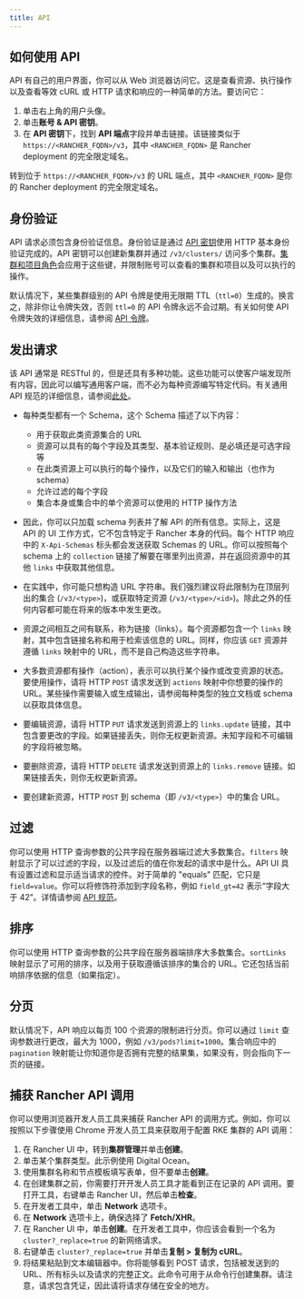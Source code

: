 ```yaml
---
title: API
---
```


## 如何使用 API

API 有自己的用户界面，你可以从 Web 浏览器访问它。这是查看资源、执行操作以及查看等效 cURL 或 HTTP 请求和响应的一种简单的方法。要访问它：

<Tabs>
<TabItem value="Rancher v2.6.4+">

1. 单击右上角的用户头像。
1. 单击**账号 & API 密钥**。
1. 在 **API 密钥**下，找到 **API 端点**字段并单击链接。该链接类似于 `https://<RANCHER_FQDN>/v3`，其中 `<RANCHER_FQDN>` 是 Rancher deployment 的完全限定域名。

</TabItem>
<TabItem value="Rancher 版本低于 v2.6.4">

转到位于 `https://<RANCHER_FQDN>/v3` 的 URL 端点，其中 `<RANCHER_FQDN>` 是你的 Rancher deployment 的完全限定域名。

</TabItem>
</Tabs>

## 身份验证

API 请求必须包含身份验证信息。身份验证是通过 [API 密钥](../reference-guides/user-settings/api-keys.md)使用 HTTP 基本身份验证完成的。API 密钥可以创建新集群并通过 `/v3/clusters/` 访问多个集群。[集群和项目角色](../how-to-guides/new-user-guides/authentication-permissions-and-global-configuration/manage-role-based-access-control-rbac/cluster-and-project-roles.md)会应用于这些键，并限制账号可以查看的集群和项目以及可以执行的操作。

默认情况下，某些集群级别的 API 令牌是使用无限期 TTL（`ttl=0`）生成的。换言之，除非你让令牌失效，否则 `ttl=0` 的 API 令牌永远不会过期。有关如何使 API 令牌失效的详细信息，请参阅 [API 令牌](../reference-guides/about-the-api/api-tokens.md)。

## 发出请求

该 API 通常是 RESTful 的，但是还具有多种功能。这些功能可以使客户端发现所有内容，因此可以编写通用客户端，而不必为每种资源编写特定代码。有关通用 API 规范的详细信息，请参阅[此处](https://github.com/rancher/api-spec/blob/master/specification.md)。

- 每种类型都有一个 Schema，这个 Schema 描述了以下内容：
   - 用于获取此类资源集合的 URL
   - 资源可以具有的每个字段及其类型、基本验证规则、是必填还是可选字段等
   - 在此类资源上可以执行的每个操作，以及它们的输入和输出（也作为 schema）
   - 允许过滤的每个字段
   - 集合本身或集合中的单个资源可以使用的 HTTP 操作方法


- 因此，你可以只加载 schema 列表并了解 API 的所有信息。实际上，这是 API 的 UI 工作方式，它不包含特定于 Rancher 本身的代码。每个 HTTP 响应中的 `X-Api-Schemas` 标头都会发送获取 Schemas 的 URL。你可以按照每个 schema 上的 `collection` 链接了解要在哪里列出资源，并在返回资源中的其他 `links` 中获取其他信息。

- 在实践中，你可能只想构造 URL 字符串。我们强烈建议将此限制为在顶层列出的集合 (`/v3/<type>`)，或获取特定资源 (`/v3/<type>/<id>`)。除此之外的任何内容都可能在将来的版本中发生更改。

- 资源之间相互之间有联系，称为链接（links）。每个资源都包含一个 `links` 映射，其中包含链接名称和用于检索该信息的 URL。同样，你应该 `GET` 资源并遵循 `links` 映射中的 URL，而不是自己构造这些字符串。

- 大多数资源都有操作（action），表示可以执行某个操作或改变资源的状态。要使用操作，请将 HTTP `POST` 请求发送到 `actions` 映射中你想要的操作的 URL。某些操作需要输入或生成输出，请参阅每种类型的独立文档或 schema 以获取具体信息。

- 要编辑资源，请将 HTTP `PUT` 请求发送到资源上的 `links.update` 链接，其中包含要更改的字段。如果链接丢失，则你无权更新资源。未知字段和不可编辑的字段将被忽略。

- 要删除资源，请将 HTTP `DELETE` 请求发送到资源上的 `links.remove` 链接。如果链接丢失，则你无权更新资源。

- 要创建新资源，HTTP `POST` 到 schema（即 `/v3/<type>`）中的集合 URL。

## 过滤

你可以使用 HTTP 查询参数的公共字段在服务器端过滤大多数集合。`filters` 映射显示了可以过滤的字段，以及过滤后的值在你发起的请求中是什么。API UI 具有设置过滤和显示适当请求的控件。对于简单的 "equals" 匹配，它只是 `field=value`。你可以将修饰符添加到字段名称，例如 `field_gt=42` 表示“字段大于 42”。详情请参阅 [API 规范](https://github.com/rancher/api-spec/blob/master/specification.md#filtering)。

## 排序

你可以使用 HTTP 查询参数的公共字段在服务器端排序大多数集合。`sortLinks` 映射显示了可用的排序，以及用于获取遵循该排序的集合的 URL。它还包括当前响排序依据的信息（如果指定）。

## 分页

默认情况下，API 响应以每页 100 个资源的限制进行分页。你可以通过 `limit` 查询参数进行更改，最大为 1000，例如 `/v3/pods?limit=1000`。集合响应中的 `pagination` 映射能让你知道你是否拥有完整的结果集，如果没有，则会指向下一页的链接。

## 捕获 Rancher API 调用

你可以使用浏览器开发人员工具来捕获 Rancher API 的调用方式。例如，你可以按照以下步骤使用 Chrome 开发人员工具来获取用于配置 RKE 集群的 API 调用：

1. 在 Rancher UI 中，转到**集群管理**并单击**创建**。
1. 单击某个集群类型。此示例使用 Digital Ocean。
1. 使用集群名称和节点模板填写表单，但不要单击**创建**。
1. 在创建集群之前，你需要打开开发人员工具才能看到正在记录的 API 调用。要打开工具，右键单击 Rancher UI，然后单击**检查**。
1. 在开发者工具中，单击 **Network** 选项卡。
1. 在 **Network** 选项卡上，确保选择了 **Fetch/XHR**。
1. 在 Rancher UI 中，单击**创建**。在开发者工具中，你应该会看到一个名为 `cluster?_replace=true` 的新网络请求。
1. 右键单击 `cluster?_replace=true` 并单击**复制 > 复制为 cURL**。
1. 将结果粘贴到文本编辑器中。你将能够看到 POST 请求，包括被发送到的 URL、所有标头以及请求的完整正文。此命令可用于从命令行创建集群。请注意，请求包含凭证，因此请将请求存储在安全的地方。

